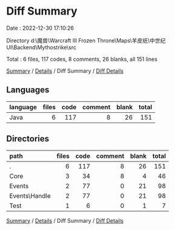 # Diff Summary

Date : 2022-12-30 17:10:26

Directory d:\\魔兽\\Warcraft III Frozen Throne\\Maps\\羊皮纸\\中世纪UI\\Backend\\Mythostrike\\src

Total : 6 files,  117 codes, 8 comments, 26 blanks, all 151 lines

[Summary](results.md) / [Details](details.md) / Diff Summary / [Diff Details](diff-details.md)

## Languages
| language | files | code | comment | blank | total |
| :--- | ---: | ---: | ---: | ---: | ---: |
| Java | 6 | 117 | 8 | 26 | 151 |

## Directories
| path | files | code | comment | blank | total |
| :--- | ---: | ---: | ---: | ---: | ---: |
| . | 6 | 117 | 8 | 26 | 151 |
| Core | 3 | 34 | 8 | 4 | 46 |
| Events | 2 | 77 | 0 | 21 | 98 |
| Events\\Handle | 2 | 77 | 0 | 21 | 98 |
| Test | 1 | 6 | 0 | 1 | 7 |

[Summary](results.md) / [Details](details.md) / Diff Summary / [Diff Details](diff-details.md)